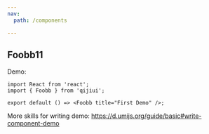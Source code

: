 ```yaml
---
nav:
  path: /components

---
```


## Foobb11

Demo:

```tsx
import React from 'react';
import { Foobb } from 'qijiui';

export default () => <Foobb title="First Demo" />;
```

More skills for writing demo: https://d.umijs.org/guide/basic#write-component-demo
